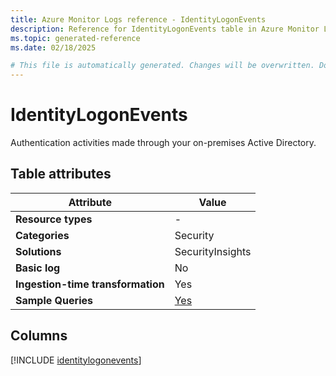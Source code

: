 ```yaml
---
title: Azure Monitor Logs reference - IdentityLogonEvents
description: Reference for IdentityLogonEvents table in Azure Monitor Logs.
ms.topic: generated-reference
ms.date: 02/18/2025

# This file is automatically generated. Changes will be overwritten. Do not change this file directly.
---
```


# IdentityLogonEvents

Authentication activities made through your on-premises Active Directory.


## Table attributes

|Attribute|Value|
|---|---|
|**Resource types**|-|
|**Categories**|Security|
|**Solutions**| SecurityInsights|
|**Basic log**|No|
|**Ingestion-time transformation**|Yes|
|**Sample Queries**|[Yes](/azure/azure-monitor/reference/queries/identitylogonevents)|



## Columns
  
[!INCLUDE [identitylogonevents](~/reusable-content/ce-skilling/azure/includes/azure-monitor/reference/tables/identitylogonevents-include.md)]
